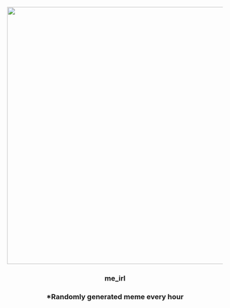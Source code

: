 <p align="center">
        <img src="https://i.redd.it/n90aqa1x8yn81.jpg" width="600" height="600">
        </p>
        <h3 align="center">me_irl</h3>
        <h3 align="center">*Randomly generated meme every hour</h3>
    